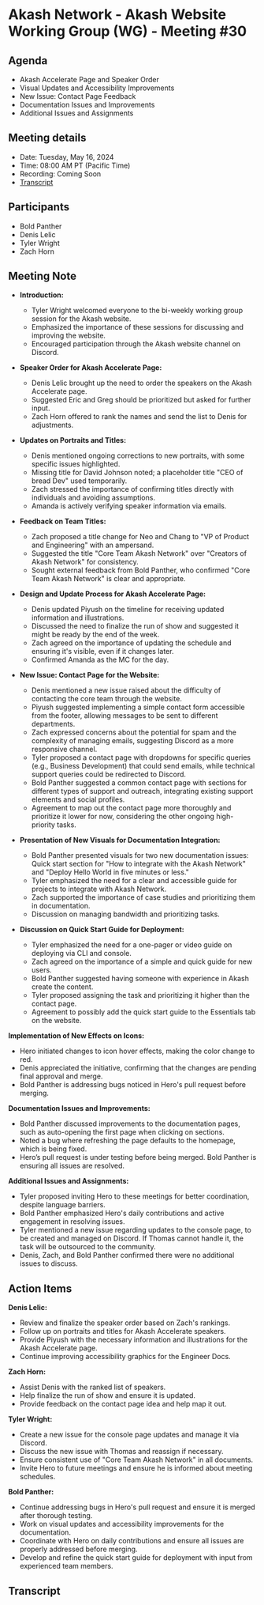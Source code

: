 # Akash Network - Akash Website Working Group (WG) - Meeting #30

## Agenda
- Akash Accelerate Page and Speaker Order
- Visual Updates and Accessibility Improvements
- New Issue: Contact Page Feedback
- Documentation Issues and Improvements
- Additional Issues and Assignments


## Meeting details
- Date: Tuesday, May 16, 2024
- Time: 08:00 AM PT (Pacific Time)
- Recording: Coming Soon 
- [Transcript](#transcript)

## Participants
- Bold Panther
- Denis Lelic
- Tyler Wright
- Zach Horn

## Meeting Note

- **Introduction:**
  - Tyler Wright welcomed everyone to the bi-weekly working group session for the Akash website.
  - Emphasized the importance of these sessions for discussing and improving the website.
  - Encouraged participation through the Akash website channel on Discord.

- **Speaker Order for Akash Accelerate Page:**
  - Denis Lelic brought up the need to order the speakers on the Akash Accelerate page.
  - Suggested Eric and Greg should be prioritized but asked for further input.
  - Zach Horn offered to rank the names and send the list to Denis for adjustments.

- **Updates on Portraits and Titles:**
  - Denis mentioned ongoing corrections to new portraits, with some specific issues highlighted.
  - Missing title for David Johnson noted; a placeholder title "CEO of bread Dev" used temporarily.
  - Zach stressed the importance of confirming titles directly with individuals and avoiding assumptions.
  - Amanda is actively verifying speaker information via emails.

- **Feedback on Team Titles:**
  - Zach proposed a title change for Neo and Chang to "VP of Product and Engineering" with an ampersand.
  - Suggested the title "Core Team Akash Network" over "Creators of Akash Network" for consistency.
  - Sought external feedback from Bold Panther, who confirmed "Core Team Akash Network" is clear and appropriate.

- **Design and Update Process for Akash Accelerate Page:**
  - Denis updated Piyush on the timeline for receiving updated information and illustrations.
  - Discussed the need to finalize the run of show and suggested it might be ready by the end of the week.
  - Zach agreed on the importance of updating the schedule and ensuring it's visible, even if it changes later.
  - Confirmed Amanda as the MC for the day.

- **New Issue: Contact Page for the Website:**
  - Denis mentioned a new issue raised about the difficulty of contacting the core team through the website.
  - Piyush suggested implementing a simple contact form accessible from the footer, allowing messages to be sent to different departments.
  - Zach expressed concerns about the potential for spam and the complexity of managing emails, suggesting Discord as a more responsive channel.
  - Tyler proposed a contact page with dropdowns for specific queries (e.g., Business Development) that could send emails, while technical support queries could be redirected to Discord.
  - Bold Panther suggested a common contact page with sections for different types of support and outreach, integrating existing support elements and social profiles.
  - Agreement to map out the contact page more thoroughly and prioritize it lower for now, considering the other ongoing high-priority tasks.
- **Presentation of New Visuals for Documentation Integration:**
  - Bold Panther presented visuals for two new documentation issues: Quick start section for "How to integrate with the Akash Network" and "Deploy Hello World in five minutes or less."
  - Tyler emphasized the need for a clear and accessible guide for projects to integrate with Akash Network.
  - Zach supported the importance of case studies and prioritizing them in documentation.
  - Discussion on managing bandwidth and prioritizing tasks.

- **Discussion on Quick Start Guide for Deployment:**
  - Tyler emphasized the need for a one-pager or video guide on deploying via CLI and console.
  - Zach agreed on the importance of a simple and quick guide for new users.
  - Bold Panther suggested having someone with experience in Akash create the content.
  - Tyler proposed assigning the task and prioritizing it higher than the contact page.
  - Agreement to possibly add the quick start guide to the Essentials tab on the website.

**Implementation of New Effects on Icons:**
- Hero initiated changes to icon hover effects, making the color change to red.
- Denis appreciated the initiative, confirming that the changes are pending final approval and merge.
- Bold Panther is addressing bugs noticed in Hero's pull request before merging.

**Documentation Issues and Improvements:**
- Bold Panther discussed improvements to the documentation pages, such as auto-opening the first page when clicking on sections.
- Noted a bug where refreshing the page defaults to the homepage, which is being fixed.
- Hero’s pull request is under testing before being merged. Bold Panther is ensuring all issues are resolved.

**Additional Issues and Assignments:**
- Tyler proposed inviting Hero to these meetings for better coordination, despite language barriers.
- Bold Panther emphasized Hero's daily contributions and active engagement in resolving issues.
- Tyler mentioned a new issue regarding updates to the console page, to be created and managed on Discord. If Thomas cannot handle it, the task will be outsourced to the community.
- Denis, Zach, and Bold Panther confirmed there were no additional issues to discuss.

## Action Items
**Denis Lelic:**
- Review and finalize the speaker order based on Zach's rankings.
- Follow up on portraits and titles for Akash Accelerate speakers.
- Provide Piyush with the necessary information and illustrations for the Akash Accelerate page.
- Continue improving accessibility graphics for the Engineer Docs.

**Zach Horn:**
- Assist Denis with the ranked list of speakers.
- Help finalize the run of show and ensure it is updated.
- Provide feedback on the contact page idea and help map it out.

**Tyler Wright:**
- Create a new issue for the console page updates and manage it via Discord.
- Discuss the new issue with Thomas and reassign if necessary.
- Ensure consistent use of "Core Team Akash Network" in all documents.
- Invite Hero to future meetings and ensure he is informed about meeting schedules.

**Bold Panther:**
- Continue addressing bugs in Hero's pull request and ensure it is merged after thorough testing.
- Work on visual updates and accessibility improvements for the documentation.
- Coordinate with Hero on daily contributions and ensure all issues are properly addressed before merging.
- Develop and refine the quick start guide for deployment with input from experienced team members.

## Transcript

